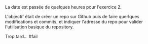 La date est passée de quelques heures pour l'exercice 2.

L'objectif était de créer un repo sur Github puis de faire querlques modifications et commits, et indiquer l'adresse du repo pour valider l'utilisation basique du repository.

Trop tard... #fail

